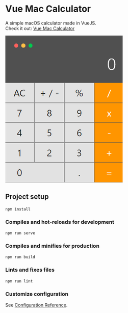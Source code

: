 # Vue Mac Calculator
A simple macOS calculator made in VueJS.  
Check it out: [Vue Mac Calculator](https://vue-calc-3000.web.app/)

![VueJS Calculator](images/1.png)

## Project setup
```
npm install
```

### Compiles and hot-reloads for development
```
npm run serve
```

### Compiles and minifies for production
```
npm run build
```

### Lints and fixes files
```
npm run lint
```

### Customize configuration
See [Configuration Reference](https://cli.vuejs.org/config/).
